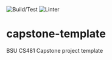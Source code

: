 ![Build/Test](https://github.com/cs481-ekh/f21-args-n-kwargs/actions/workflows/django.yaml/badge.svg)
![Linter](https://github.com/cs481-ekh/f21-args-n-kwargs/actions/workflows/pylint.yaml/badge.svg)

# capstone-template
BSU CS481 Capstone project template
